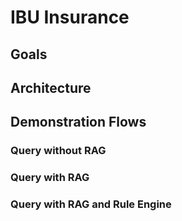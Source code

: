 # IBU Insurance

## Goals

## Architecture

## Demonstration Flows

### Query without RAG


### Query with RAG

### Query with RAG and Rule Engine
